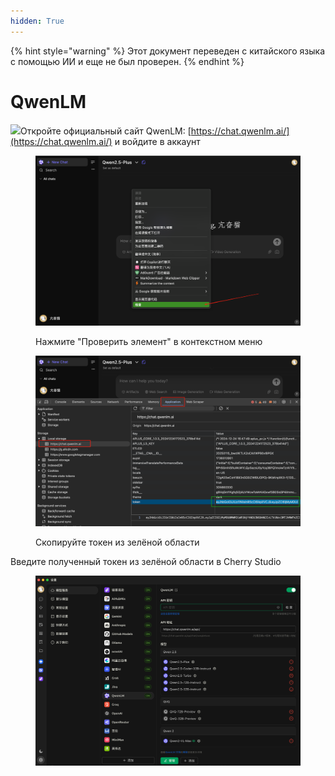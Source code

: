 ```yaml
---
hidden: True
---
```


{% hint style="warning" %}
Этот документ переведен с китайского языка с помощью ИИ и еще не был проверен.
{% endhint %}

# QwenLM

![](<../../.gitbook/assets/Google Chrome 2025-01-15 09.28.54 (1).tiff>)Откройте официальный сайт QwenLM: [https://chat.qwenlm.ai/](https://chat.qwenlm.ai/) и войдите в аккаунт

<figure><img src="../../.gitbook/assets/image (16).png" alt=""><figcaption><p>Нажмите "Проверить элемент" в контекстном меню</p></figcaption></figure>

<figure><img src="../../.gitbook/assets/Google Chrome 2025-01-15 09.30.49.png" alt=""><figcaption><p>Скопируйте токен из зелёной области</p></figcaption></figure>

Введите полученный токен из зелёной области в Cherry Studio

<figure><img src="../../.gitbook/assets/image (18).png" alt=""><figcaption></figcaption></figure>